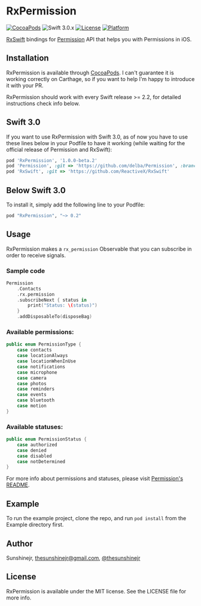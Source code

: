 # RxPermission

[![CocoaPods](https://img.shields.io/cocoapods/v/RxPermission.svg)](https://github.com/sunshinejr/RxPermission)
![Swift 3.0.x](https://img.shields.io/badge/Swift-3.0.x-orange.svg)
[![License](https://img.shields.io/cocoapods/l/RxPermission.svg?style=flat)](http://cocoapods.org/pods/RxPermission)
[![Platform](https://img.shields.io/cocoapods/p/RxPermission.svg?style=flat)](http://cocoapods.org/pods/RxPermission)

[RxSwift](https://github.com/ReactiveX/RxSwift) bindings for [Permission](https://github.com/delba/Permission) API that helps you with Permissions in iOS.

## Installation

RxPermission is available through [CocoaPods](http://cocoapods.org). I can't guarantee it is working correctly
on Carthage, so if you want to help I'm happy to introduce it with your PR.

RxPermission should work with every Swift release >= 2.2, for detailed instructions check
info below.

## Swift 3.0
If you want to use RxPermission with Swift 3.0, as of now you have to use these lines below
in your Podfile to have it working (while waiting for the official release of Permission and RxSwift):

```ruby
pod 'RxPermission', '1.0.0-beta.2'
pod 'Permission', :git => 'https://github.com/delba/Permission', :branch => 'swift-3.0'
pod 'RxSwift', :git => 'https://github.com/ReactiveX/RxSwift'
```

## Below Swift 3.0

To install it, simply add the following line to your Podfile:

```ruby
pod "RxPermission", "~> 0.2"
```

## Usage

RxPermission makes a `rx_permission` Observable that you can subscribe in order to receive signals.

### Sample code
```swift
Permission
    .Contacts
    .rx.permission
    .subscribeNext { status in
        print("Status: \(status)")
    }
    .addDisposableTo(disposeBag)
```

### Available permissions:
```swift
public enum PermissionType {
    case contacts
    case locationAlways
    case locationWhenInUse
    case notifications
    case microphone
    case camera
    case photos
    case reminders
    case events
    case bluetooth
    case motion
}
```

### Available statuses:
```swift
public enum PermissionStatus {
    case authorized
    case denied
    case disabled
    case notDetermined
}
```

For more info about permissions and statuses, please visit [Permission's README](https://github.com/delba/Permission#permission).

## Example

To run the example project, clone the repo, and run `pod install` from the Example directory first.

## Author

Sunshinejr, thesunshinejr@gmail.com, <a href="https://twitter.com/thesunshinejr">@thesunshinejr</a>

## License

RxPermission is available under the MIT license. See the LICENSE file for more info.
